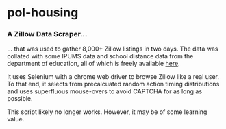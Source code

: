 # pol-housing

### A Zillow Data Scraper...
<p>... that was used to gather 8,000+ Zillow listings in two days. The data was collated with some IPUMS data and school distance data from the department of education, all of which is freely available <a href="https://drive.google.com/drive/folders/1Rl5qRtpXdoL3UPHq1YbVJX0fisJj8dwo?usp=sharing">here</a>.</p>
<p>It uses Selenium with a chrome web driver to browse Zillow like a real user. To that end, it selects from precalcuated random action timing distributions and uses superfluous mouse-overs to avoid CAPTCHA for as long as possible.</p>
<p>This script likely no longer works. However, it may be of some learning value.</p>
